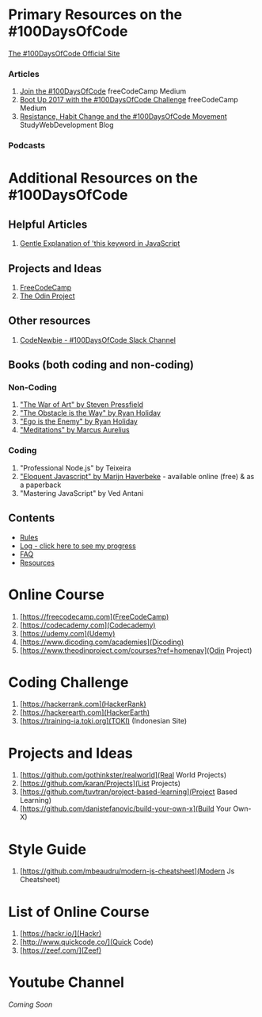 # Primary Resources on the #100DaysOfCode

[The #100DaysOfCode Official Site](http://100daysofcode.com/)

### Articles
1. [Join the #100DaysOfCode](https://medium.freecodecamp.com/join-the-100daysofcode-556ddb4579e4) freeCodeCamp Medium
2. [Boot Up 2017 with the #100DaysOfCode Challenge](https://medium.freecodecamp.com/start-2017-with-the-100daysofcode-improved-and-updated-18ce604b237b) freeCodeCamp Medium 
3. [Resistance, Habit Change and the #100DaysOfCode Movement](https://studywebdevelopment.com/100-days-of-code.html) StudyWebDevelopment Blog

### Podcasts

# Additional Resources on the #100DaysOfCode

## Helpful Articles
1. [Gentle Explanation of 'this keyword in JavaScript](http://rainsoft.io/gentle-explanation-of-this-in-javascript/)

## Projects and Ideas
1. [FreeCodeCamp](https://www.freecodecamp.com)
2. [The Odin Project](http://www.theodinproject.com/)

## Other resources
1. [CodeNewbie - #100DaysOfCode Slack Channel](https://codenewbie.typeform.com/to/uwsWlZ)

## Books (both coding and non-coding)

### Non-Coding
1. ["The War of Art" by Steven Pressfield](http://www.goodreads.com/book/show/1319.The_War_of_Art)
2. ["The Obstacle is the Way" by Ryan Holiday](http://www.goodreads.com/book/show/18668059-the-obstacle-is-the-way?ac=1&from_search=true)
3. ["Ego is the Enemy" by Ryan Holiday](http://www.goodreads.com/book/show/27036528-ego-is-the-enemy?from_search=true&search_version=service)
4. ["Meditations" by Marcus Aurelius](https://www.goodreads.com/book/show/662925.Meditations)

### Coding
1. "Professional Node.js" by Teixeira
2. ["Eloquent Javascript" by Marijn Haverbeke](http://eloquentjavascript.net/) - available online (free) & as a paperback
3. "Mastering JavaScript" by Ved Antani

## Contents
* [Rules](rules.md)
* [Log - click here to see my progress](log.md)
* [FAQ](FAQ.md)
* [Resources](resources.md)

# Online Course
 1. [https://freecodecamp.com](FreeCodeCamp)
 2. [https://codecademy.com](Codecademy)
 3. [https://udemy.com](Udemy)
 4. [https://www.dicoding.com/academies](Dicoding)
 5. [https://www.theodinproject.com/courses?ref=homenav](Odin Project)

# Coding Challenge
 1. [https://hackerrank.com](HackerRank)
 2. [https://hackerearth.com](HackerEarth)
 3. [https://training-ia.toki.org](TOKI) (Indonesian Site)

# Projects and Ideas
 1. [https://github.com/gothinkster/realworld](Real World Projects)
 2. [https://github.com/karan/Projects](List Projects)
 3. [https://github.com/tuvtran/project-based-learning](Project Based Learning)
 4. [https://github.com/danistefanovic/build-your-own-x](Build Your Own-X)


# Style Guide
 1. [https://github.com/mbeaudru/modern-js-cheatsheet](Modern Js Cheatsheet)

# List of Online Course
 1. [https://hackr.io/](Hackr)
 2. [http://www.quickcode.co/](Quick Code)
 3. [https://zeef.com/](Zeef)

# Youtube Channel
*Coming Soon*
